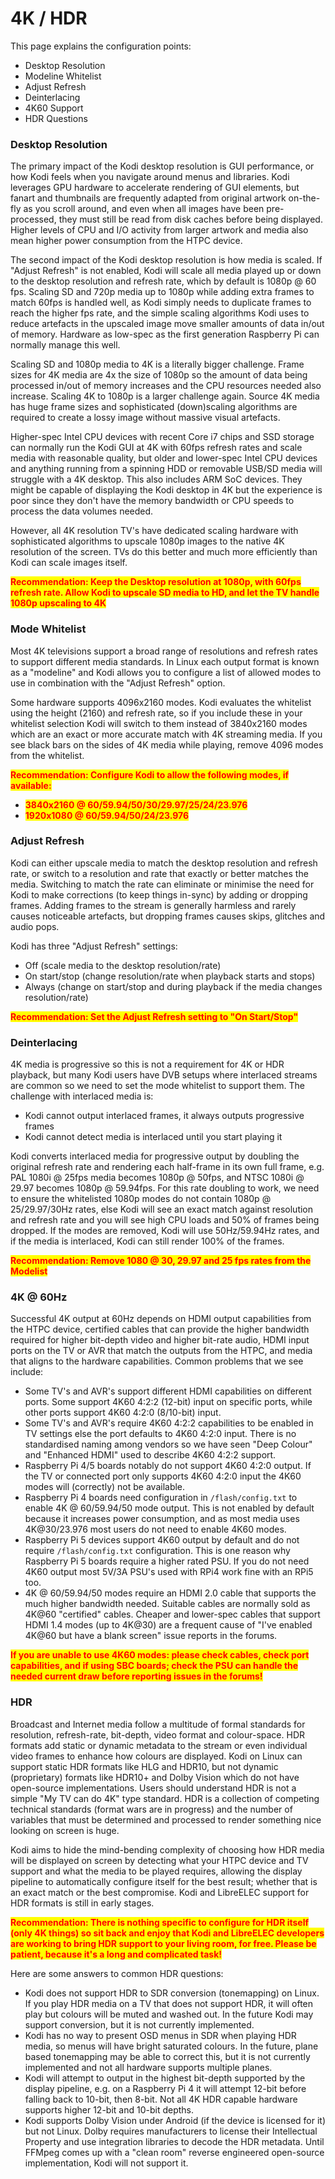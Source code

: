 # 4K / HDR

This page explains the configuration points:

* Desktop Resolution
* Modeline Whitelist
* Adjust Refresh
* Deinterlacing
* 4K60 Support
* HDR Questions

### Desktop Resolution

The primary impact of the Kodi desktop resolution is GUI performance, or how Kodi feels when you navigate around menus and libraries. Kodi leverages GPU hardware to accelerate rendering of GUI elements, but fanart and thumbnails are frequently adapted from original artwork on-the-fly as you scroll around, and even when all images have been pre-processed, they must still be read from disk caches before being displayed. Higher levels of CPU and I/O activity from larger artwork and media also mean higher power consumption from the HTPC device.

The second impact of the Kodi desktop resolution is how media is scaled. If "Adjust Refresh" is not enabled, Kodi will scale all media played up or down to the desktop resolution and refresh rate, which by default is 1080p @ 60 fps. Scaling SD and 720p media up to 1080p while adding extra frames to match 60fps is handled well, as Kodi simply needs to duplicate frames to reach the higher fps rate, and the simple scaling algorithms Kodi uses to reduce artefacts in the upscaled image move smaller amounts of data in/out of memory. Hardware as low-spec as the first generation Raspberry Pi can normally manage this well.

Scaling SD and 1080p media to 4K is a literally bigger challenge. Frame sizes for 4K media are 4x the size of 1080p so the amount of data being processed in/out of memory increases and the CPU resources needed also increase. Scaling 4K to 1080p is a larger challenge again. Source 4K media has huge frame sizes and sophisticated (down)scaling algorithms are required to create a lossy image without massive visual artefacts.

Higher-spec Intel CPU devices with recent Core i7 chips and SSD storage can normally run the Kodi GUI at 4K with 60fps refresh rates and scale media with reasonable quality, but older and lower-spec Intel CPU devices and anything running from a spinning HDD or removable USB/SD media will struggle with a 4K desktop. This also includes ARM SoC devices. They might be capable of displaying the Kodi desktop in 4K but the experience is poor since they don't have the memory bandwidth or CPU speeds to process the data volumes needed.

However, all 4K resolution TV's have dedicated scaling hardware with sophisticated algorithms to upscale 1080p images to the native 4K resolution of the screen. TVs do this better and much more efficiently than Kodi can scale images itself.

<mark style="color:red;">**Recommendation: Keep the Desktop resolution at 1080p, with 60fps refresh rate. Allow Kodi to upscale SD media to HD, and let the TV handle 1080p upscaling to 4K**</mark>

### Mode Whitelist

Most 4K televisions support a broad range of resolutions and refresh rates to support different media standards. In Linux each output format is known as a "modeline" and Kodi allows you to configure a list of allowed modes to use in combination with the "Adjust Refresh" option.

Some hardware supports 4096x2160 modes. Kodi evaluates the whitelist using the height (2160) and refresh rate, so if you include these in your whitelist selection Kodi will switch to them instead of 3840x2160 modes which are an exact or more accurate match with 4K streaming media. If you see black bars on the sides of 4K media while playing, remove 4096 modes from the whitelist.

<mark style="color:red;">**Recommendation: Configure Kodi to allow the following modes, if available:**</mark>

* <mark style="color:red;">**3840x2160 @ 60/59.94/50/30/29.97/25/24/23.976**</mark>
* <mark style="color:red;">**1920x1080 @ 60/59.94/50/24/23.976**</mark>

### Adjust Refresh

Kodi can either upscale media to match the desktop resolution and refresh rate, or switch to a resolution and rate that exactly or better matches the media. Switching to match the rate can eliminate or minimise the need for Kodi to make corrections (to keep things in-sync) by adding or dropping frames. Adding frames to the stream is generally harmless and rarely causes noticeable artefacts, but dropping frames causes skips, glitches and audio pops.

Kodi has three "Adjust Refresh" settings:

* Off (scale media to the desktop resolution/rate)
* On start/stop (change resolution/rate when playback starts and stops)
* Always (change on start/stop and during playback if the media changes resolution/rate)

<mark style="color:red;">**Recommendation: Set the Adjust Refresh setting to "On Start/Stop"**</mark>

### Deinterlacing

4K media is progressive so this is not a requirement for 4K or HDR playback, but many Kodi users have DVB setups where interlaced streams are common so we need to set the mode whitelist to support them. The challenge with interlaced media is:

* Kodi cannot output interlaced frames, it always outputs progressive frames
* Kodi cannot detect media is interlaced until you start playing it

Kodi converts interlaced media for progressive output by doubling the original refresh rate and rendering each half-frame in its own full frame, e.g. PAL 1080i @ 25fps media becomes 1080p @ 50fps, and NTSC 1080i @ 29.97 becomes 1080p @ 59.94fps. For this rate doubling to work, we need to ensure the whitelisted 1080p modes do not contain 1080p @ 25/29.97/30Hz rates, else Kodi will see an exact match against resolution and refresh rate and you will see high CPU loads and 50% of frames being dropped. If the modes are removed, Kodi will use 50Hz/59.94Hz rates, and if the media is interlaced, Kodi can still render 100% of the frames.

<mark style="color:red;">**Recommendation: Remove 1080 @ 30, 29.97 and 25 fps rates from the Modelist**</mark>

### 4K @ 60Hz

Successful 4K output at 60Hz depends on HDMI output capabilities from the HTPC device, certified cables that can provide the higher bandwidth required for higher bit-depth video and higher bit-rate audio, HDMI input ports on the TV or AVR that match the outputs from the HTPC, and media that aligns to the hardware capabilities. Common problems that we see include:

* Some TV's and AVR's support different HDMI capabilities on different ports. Some support 4K60 4:2:2 (12-bit) input on specific ports, while other ports support 4K60 4:2:0 (8/10-bit) input.
* Some TV's and AVR's require 4K60 4:2:2 capabilities to be enabled in TV settings else the port defaults to 4K60 4:2:0 input. There is no standardised naming among vendors so we have seen "Deep Colour" and "Enhanced HDMI" used to describe 4K60 4:2:2 support.
* Raspberry Pi 4/5 boards notably do not support 4K60 4:2:0 output. If the TV or connected port only supports 4K60 4:2:0 input the 4K60 modes will (correctly) not be available.
* Raspberry Pi 4 boards need configuration in `/flash/config.txt` to enable 4K @ 60/59.94/50 mode output. This is not enabled by default because it increases power consumption, and as most media uses 4K@30/23.976 most users do not need to enable 4K60 modes.
* Raspberry Pi 5 devices support 4K60 output by default and do not require `/flash/config.txt` configuration. This is one reason why Raspberry Pi 5 boards require a higher rated PSU. If you do not need 4K60 output most 5V/3A PSU's used with RPi4 work fine with an RPi5 too.
* 4K @ 60/59.94/50 modes require an HDMI 2.0 cable that supports the much higher bandwidth needed. Suitable cables are normally sold as 4K@60 "certified" cables. Cheaper and lower-spec cables that support HDMI 1.4 modes (up to 4K@30) are a frequent cause of "I've enabled 4K@60 but have a blank screen" issue reports in the forums.

<mark style="color:red;">**If you are unable to use 4K60 modes: please check cables, check port capabilities, and if using SBC boards; check the PSU can handle the needed current draw before reporting issues in the forums!**</mark>

### HDR

Broadcast and Internet media follow a multitude of formal standards for resolution, refresh-rate, bit-depth, video format and colour-space. HDR formats add static or dynamic metadata to the stream or even individual video frames to enhance how colours are displayed. Kodi on Linux can support static HDR formats like HLG and HDR10, but not dynamic (proprietary) formats like HDR10+ and Dolby Vision which do not have open-source implementations. Users should understand HDR is not a simple "My TV can do 4K" type standard. HDR is a collection of competing technical standards (format wars are in progress) and the number of variables that must be determined and processed to render something nice looking on screen is huge.

Kodi aims to hide the mind-bending complexity of choosing how HDR media will be displayed on screen by detecting what your HTPC device and TV support and what the media to be played requires, allowing the display pipeline to automatically configure itself for the best result; whether that is an exact match or the best compromise. Kodi and LibreELEC support for HDR formats is still in early stages.

<mark style="color:red;">**Recommendation: There is nothing specific to configure for HDR itself (only 4K things) so sit back and enjoy that Kodi and LibreELEC developers are working to bring HDR support to your living room, for free. Please be patient, because it's a long and complicated task!**</mark>

Here are some answers to common HDR questions:

* Kodi does not support HDR to SDR conversion (tonemapping) on Linux. If you play HDR media on a TV that does not support HDR, it will often play but colours will be muted and washed out. In the future Kodi may support conversion, but it is not currently implemented.
* Kodi has no way to present OSD menus in SDR when playing HDR media, so menus will have bright saturated colours. In the future, plane based tonemapping may be able to correct this, but it is not currently implemented and not all hardware supports multiple planes.
* Kodi will attempt to output in the highest bit-depth supported by the display pipeline, e.g. on a Raspberry Pi 4 it will attempt 12-bit before falling back to 10-bit, then 8-bit. Not all 4K HDR capable hardware supports higher 12-bit and 10-bit depths.
* Kodi supports Dolby Vision under Android (if the device is licensed for it) but not Linux. Dolby requires manufacturers to license their Intellectual Property and use integration libraries to decode the HDR metadata. Until FFMpeg comes up with a "clean room" reverse engineered open-source implementation, Kodi will not support it.
